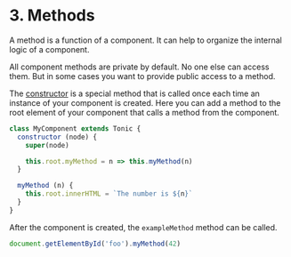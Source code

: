 # 3. Methods

A method is a function of a component. It can help to organize the internal
logic of a component.

All component methods are private by default. No one else can access them. But
in some cases you want to provide public access to a method.

The [constructor][0] is a special method that is called once each time an
instance of your component is created. Here you can add a method to the root
element of your component that calls a method from the component.

```js
class MyComponent extends Tonic {
  constructor (node) {
    super(node)

    this.root.myMethod = n => this.myMethod(n)
  }

  myMethod (n) {
    this.root.innerHTML = `The number is ${n}`
  }
}
```

After the component is created, the `exampleMethod` method can be called.

```js
document.getElementById('foo').myMethod(42)
```

[0]:https://developer.mozilla.org/en-US/docs/Web/JavaScript/Reference/Classes
